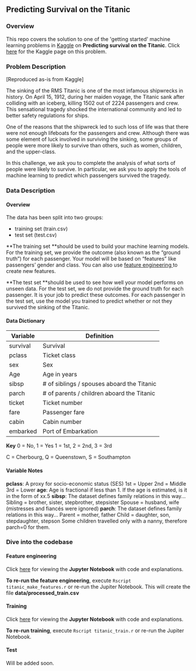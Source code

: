 ## Predicting Survival on the Titanic

### Overview

This repo covers the solution to one of the 'getting started' machine learning problems in [Kaggle](https://www.kaggle.com) on **Predicting survival on the Titanic**. Click [here](https://www.kaggle.com/c/titanic) for the Kaggle page on this problem.

### Problem Description

[Reproduced as-is from Kaggle]

The sinking of the RMS Titanic is one of the most infamous shipwrecks in history.  On April 15, 1912, during her maiden voyage, the Titanic sank after colliding with an iceberg, killing 1502 out of 2224 passengers and crew. This sensational tragedy shocked the international community and led to better safety regulations for ships.

One of the reasons that the shipwreck led to such loss of life was that there were not enough lifeboats for the passengers and crew. Although there was some element of luck involved in surviving the sinking, some groups of people were more likely to survive than others, such as women, children, and the upper-class.

In this challenge, we ask you to complete the analysis of what sorts of people were likely to survive. In particular, we ask you to apply the tools of machine learning to predict which passengers survived the tragedy.

### Data Description

#### Overview

The data has been split into two groups:

- training set (train.csv)
- test set (test.csv)

**The training set **should be used to build your machine learning models. For the training set, we provide the outcome (also known as the “ground truth”) for each passenger. Your model will be based on “features” like passengers’ gender and class. You can also use [feature engineering ](https://triangleinequality.wordpress.com/2013/09/08/basic-feature-engineering-with-the-titanic-data/)to create new features.

**The test set **should be used to see how well your model performs on unseen data. For the test set, we do not provide the ground truth for each passenger. It is your job to predict these outcomes. For each passenger in the test set, use the model you trained to predict whether or not they survived the sinking of the Titanic.

#### Data Dictionary

| **Variable** | **Definition**                           |
| ------------ | ---------------------------------------- |
| survival     | Survival                                 | 
| pclass       | Ticket class                             |
| sex          | Sex                                      |                                         
| Age          | Age in years                             |                              
| sibsp        | # of siblings / spouses aboard the Titanic |
| parch        | # of parents / children aboard the Titanic |                                          
| ticket       | Ticket number                            |                                          
| fare         | Passenger fare                           |                                          
| cabin        | Cabin number                             |                                          
| embarked     | Port of Embarkation                      | 

**Key**
0 = No, 1 = Yes
1 = 1st, 2 = 2nd, 3 = 3rd

C = Cherbourg, Q = Queenstown, S = Southampton

#### Variable Notes

**pclass**: A proxy for socio-economic status (SES)
1st = Upper
2nd = Middle
3rd = Lower
**age**: Age is fractional if less than 1. If the age is estimated, is it in the form of xx.5
**sibsp**: The dataset defines family relations in this way...
Sibling = brother, sister, stepbrother, stepsister
Spouse = husband, wife (mistresses and fiancés were ignored)
**parch**: The dataset defines family relations in this way...
Parent = mother, father
Child = daughter, son, stepdaughter, stepson
Some children travelled only with a nanny, therefore parch=0 for them.

### Dive into the codebase

#### Feature engineering

Click [here](titanic_make_features.ipynb) for viewing the **Jupyter Notebook** with code and explanations.

**To re-run the feature engineering**, execute `Rscript titanic_make_features.r` or re-run the Jupiter Notebook. This will create the file **data/processed_train.csv**

#### Training

Click [here](titanic_train.ipynb) for viewing the **Jupyter Notebook** with code and explanations.

**To re-run training**, execute `Rscript titanic_train.r` or re-run the Jupiter Notebook.

#### Test

Will be added soon.
